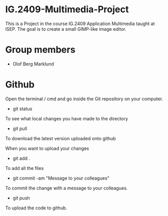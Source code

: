 # IG.2409-Multimedia-Project

This is a Project in the course IG.2409 Application Multimedia taught at ISEP. The goal is to create a small GIMP-like image editor.

# Group members
- Olof Berg Marklund

# Github

Open the terminal / cmd and go inside the Git repository on your computer.

- git status

To see what local changes you have made to the directory

- git pull

To download the latest version uploaded onto github

When you want to upload your changes

- git add .

To add all the files

- git commit -am "Message to your colleagues"

To commit the change with a message to your colleagues.

- git push

To upload the code to github.
